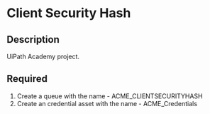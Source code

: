 # Client Security Hash

## Description
UiPath Academy project.

## Required
1. Create a queue with the name - ACME_CLIENTSECURITYHASH
2. Create an credential asset with the name - ACME_Credentials



